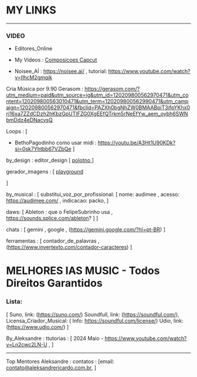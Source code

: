 # MY LINKS
---

### VIDEO

* Editores_Online
- My Videos  : [Composicoes Capcut](https://www.capcut.com/editor/BED943DD-CAD9-41DE-B2BD-BC65E348A900?start_tab=video&enter_from=page_header&from_page=work_space&tab=all&__action_from=editor48631494%E2%80%99s+space&workspaceId=7415795208027209734&spaceId=7415794592467289093&__from_page=work_space&draftIdc=1)

- Noisee_AÍ : https://noisee.ai/ , tutorial: https://www.youtube.com/watch?v=IlhcM2gmqjk

Cria Música por 9.90 Gerasom : https://gerasom.com/?utm_medium=paid&utm_source=ig&utm_id=120209800562970471&utm_content=120209800563010471&utm_term=120209800562990471&utm_campaign=120209800562970471&fbclid=PAZXh0bgNhZW0BMAABpiT3ifpYKhx0rj16xa7ZZdCDzh2hKbzGpUTIFZG0XgEEfQTrkm5rNeEfYw_aem_oybh6SWNbmDdz4eDNacvsQ


Loops : [
- BethoPagodinho como usar midi : https://youtu.be/A3Ht1U90KDk?si=0sk7Yhtbb67VZbQe
]


by_design :
editor_design [
  [polotno ](https://studio.polotno.com/)
]

gerador_imagens : [
  [playground ](https://playground.com/)

]

by_musical : [
  substitui_voz_por_profissional: [
    nome: audimee ,  acesso: https://audimee.com/ , indicacao: packo,
  ]

 daws: [
  Ableton : que o FelipeSubrinho usa , https://sounds.splice.com/ableton?
 ]
]

chats : [
  gemini , google , (https://gemini.google.com/?hl=pt-BR)
]

ferramentas : [
  contador_de_palavras , (https://www.invertexto.com/contador-caracteres)
]

# MELHORES IAS MUSIC - Todos Direitos Garantidos

### Lista:
[
  Suno, link: (https://suno.com/)
  Soundfull, link: (https://soundful.com/), Licensa_Criador_Musical: ( Info: https://soundful.com/license/)
  Udio, link: (https://www.udio.com/)
]

By_Aleksandre : ttutorias : [ 2024 Maio - https://www.youtube.com/watch?v=Ln2cwc2LN-U , ]

---
Top Mentores
Aleksandre : contatos : [email: contato@aleksandrericardo.com.br, ]